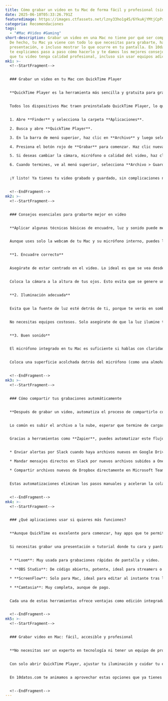 ```yaml
---
title: Cómo grabar un video en tu Mac de forma fácil y profesional (sin apps extrañas)
date: 2025-06-10T05:33:26.791Z
featuredimage: https://images.ctfassets.net/lzny33ho1g45/6YkuAjYMtjCpPxHHZEDqmS/f87f7a27d20c752aacd3a591c6b7ed04/video-hero.jpg?w=1520&fm=avif&q=31&fit=thumb&h=760
categoria: Recomendaciones
tags:
  - "#Mac #Video #Gaming"
short-description: Grabar un video en una Mac no tiene por qué ser complicado.
  De hecho, tu Mac ya viene con todo lo que necesitas para grabarte, hacer una
  presentación, o incluso mostrar lo que ocurre en tu pantalla. En 10datos.com
  te explicamos paso a paso cómo hacerlo y te damos los mejores consejos para
  que tu video tenga calidad profesional, incluso sin usar equipos adicionales.
mk1: >-
  <!--StartFragment-->


  ### Grabar un video en tu Mac con QuickTime Player


  **QuickTime Player es la herramienta más sencilla y gratuita para grabar videos en tu Mac, sin necesidad de instalar nada.**


  Todos los dispositivos Mac traen preinstalado QuickTime Player, lo que convierte a esta aplicación en la forma más directa y rápida de comenzar a grabarte. Aquí tienes el proceso paso a paso:


  1. Abre **Finder** y selecciona la carpeta **Aplicaciones**.

  2. Busca y abre **QuickTime Player**.

  3. En la barra de menú superior, haz clic en **Archivo** y luego selecciona **Nueva grabación de película** (si deseas grabar tu pantalla, selecciona **Nueva grabación de pantalla**).

  4. Presiona el botón rojo de **Grabar** para comenzar. Haz clic nuevamente para detener la grabación.

  5. Si deseas cambiar la cámara, micrófono o calidad del video, haz clic en la flecha hacia abajo (⋁) junto al botón de grabación y elige tus preferencias.

  6. Cuando termines, ve al menú superior, selecciona **Archivo > Guardar**, asigna un nombre a tu archivo, elige su ubicación y haz clic en **Guardar**.


  ¡Y listo! Ya tienes tu video grabado y guardado, sin complicaciones ni necesidad de usar apps de terceros.


  <!--EndFragment-->
mk2: >-
  <!--StartFragment-->


  ### Consejos esenciales para grabarte mejor en video


  **Aplicar algunas técnicas básicas de encuadre, luz y sonido puede mejorar enormemente la calidad de tus grabaciones.**


  Aunque uses solo la webcam de tu Mac y su micrófono interno, puedes lograr videos con un aspecto más profesional si prestas atención a estos tres factores:


  **1. Encuadre correcto**


  Asegúrate de estar centrado en el video. Lo ideal es que se vea desde el medio de tu pecho hasta un poco por encima de tu cabeza. Deja un espacio adecuado arriba para evitar que la imagen se vea apretada.


  Coloca la cámara a la altura de tus ojos. Esto evita que se genere un ángulo extraño (mirar hacia abajo o hacia arriba), y da una sensación más natural. Además, mirar directamente a la cámara genera una conexión más personal con quien ve el video.


  **2. Iluminación adecuada**


  Evita que la fuente de luz esté detrás de ti, porque te verás en sombras. En cambio, busca una ventana con buena luz natural o coloca una lámpara frente a ti.


  No necesitas equipos costosos. Solo asegúrate de que la luz ilumine tu cara de forma pareja. Si una parte está en sombra y otra muy iluminada, prueba rebotar la luz en una pared o ajustar las persianas para equilibrarla.


  **3. Buen sonido**


  El micrófono integrado en tu Mac es suficiente si hablas con claridad y buen volumen. Pero si tienes un micrófono externo, colócalo bien: muchos no están diseñados para hablarles de frente, sino desde un ángulo o ligeramente de lado.


  Coloca una superficie acolchada detrás del micrófono (como una almohada o una toalla doblada) para absorber el eco. Y si usas un micrófono específico, busca en internet cuál es la mejor forma de utilizarlo según su diseño.


  <!--EndFragment-->
mk3: >-
  <!--StartFragment-->


  ### Cómo compartir tus grabaciones automáticamente


  **Después de grabar un video, automatiza el proceso de compartirlo con tus compañeros para ahorrar tiempo.**


  Lo común es subir el archivo a la nube, esperar que termine de cargarse, y luego copiar el enlace para enviarlo por correo, Slack u otra app. Pero esto puede ser lento y tedioso.


  Gracias a herramientas como **Zapier**, puedes automatizar este flujo por completo. Por ejemplo, puedes configurar un sistema en el que cada vez que subas un video a Google Drive, se envíe automáticamente un mensaje por Slack con el enlace. Aquí algunos ejemplos:


  * Enviar alertas por Slack cuando haya archivos nuevos en Google Drive.

  * Mandar mensajes directos en Slack por nuevos archivos subidos a OneDrive.

  * Compartir archivos nuevos de Dropbox directamente en Microsoft Teams.


  Estas automatizaciones eliminan los pasos manuales y aceleran la colaboración con tu equipo. Todo esto se logra conectando tus aplicaciones favoritas (Google Drive, OneDrive, Dropbox, Slack, Teams) a través de la plataforma de automatización más versátil del mercado.


  <!--EndFragment-->
mk4: >-
  <!--StartFragment-->


  ### ¿Qué aplicaciones usar si quieres más funciones?


  **Aunque QuickTime es excelente para comenzar, hay apps que te permiten grabar pantalla y cámara al mismo tiempo con mayor flexibilidad.**


  Si necesitas grabar una presentación o tutorial donde tu cara y pantalla estén visibles al mismo tiempo, considera usar herramientas como:


  * **Loom**: Muy usada para grabaciones rápidas de pantalla y video.

  * **OBS Studio**: De código abierto, potente, ideal para streamers o grabaciones avanzadas.

  * **ScreenFlow**: Solo para Mac, ideal para editar al instante tras la grabación.

  * **Camtasia**: Muy completa, aunque de pago.


  Cada una de estas herramientas ofrece ventajas como edición integrada, uso de fondos virtuales o efectos de audio, pero suelen requerir algo de aprendizaje previo. Para la mayoría de los usuarios, QuickTime sigue siendo más que suficiente para grabaciones personales o profesionales simples.


  <!--EndFragment-->
mk5: >-
  <!--StartFragment-->


  ### Grabar video en Mac: fácil, accesible y profesional


  **No necesitas ser un experto en tecnología ni tener un equipo de producción para grabar un video con buena calidad desde tu Mac.**


  Con solo abrir QuickTime Player, ajustar tu iluminación y cuidar tu encuadre y audio, puedes crear contenido que se vea y suene profesional. Y gracias a herramientas como Zapier, compartir ese contenido con tu equipo o clientes también puede ser automático.


  En 10datos.com te animamos a aprovechar estas opciones que ya tienes a tu alcance. Ya sea para una presentación interna, un tutorial o una actualización de proyecto, grabarte en video desde tu Mac puede mejorar significativamente la manera en que te comunicas con los demás.


  <!--EndFragment-->
---
```

